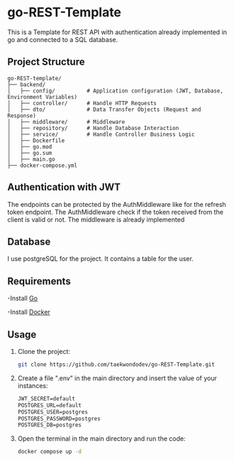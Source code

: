 # go-REST-Template
This is a Template for REST API with authentication already implemented in go and connected to a SQL database.

## Project Structure

```
go-REST-template/
├── backend/
│   ├── config/          # Application configuration (JWT, Database, Environment Variables)
│   ├── controller/      # Handle HTTP Requests
│   ├── dto/             # Data Transfer Objects (Request and Response)
│   ├── middleware/      # Middleware
│   ├── repository/      # Handle Database Interaction
│   ├── service/         # Handle Controller Business Logic
│   ├── Dockerfile       
│   ├── go.mod           
│   ├── go.sum           
│   ├── main.go         
├── docker-compose.yml   
```

## Authentication with JWT

The endpoints can be protected by the AuthMiddleware like for the refresh token endpoint. The AuthMiddleware check if the token received from the client is valid or not. The middleware is already implemented

## Database

I use postgreSQL for the project. It contains a table for the user.

## Requirements

-Install [Go](https://go.dev/dl/)

-Install [Docker](https://docs.docker.com/engine/install/)

## Usage

1. Clone the project:
   ```bash
   git clone https://github.com/taekwondodev/go-REST-Template.git
   ```
3. Create a file ".env" in the main directory and insert the value of your instances:
   ```txt
   JWT_SECRET=default
   POSTGRES_URL=default
   POSTGRES_USER=postgres
   POSTGRES_PASSWORD=postgres
   POSTGRES_DB=postgres
   ```
4. Open the terminal in the main directory and run the code:
   ```bash
   docker compose up -d
   ```
   
